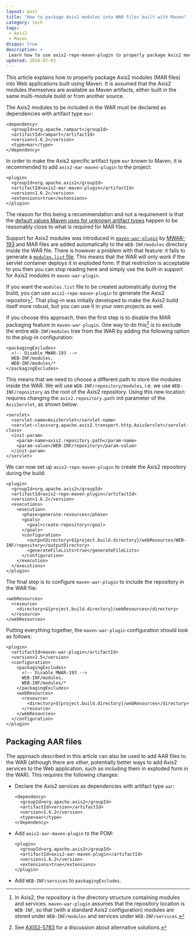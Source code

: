 ```yaml
---
layout: post
title: "How to package Axis2 modules into WAR files built with Maven"
category: tech
tags:
 - Axis2
 - Maven
disqus: true
description: >
 Learn how to use axis2-repo-maven-plugin to properly package Axis2 modules into Web applications built using Maven.
updated: 2016-07-03
---
```


This article explains how to properly package Axis2 modules (MAR files) into Web applications
built using Maven. It is assumed that the Axis2 modules themselves are available as Maven artifacts,
either built in the same multi-module build or from another source.

The Axis2 modules to be included in the WAR must be declared as dependencies with artifact type `mar`:

~~~ markup
<dependency>
  <groupId>org.apache.rampart</groupId>
  <artifactId>rampart</artifactId>
  <version>1.6.2</version>
  <type>mar</type>
</dependency>
~~~

In order to make the Axis2 specific artifact type `mar` known to Maven, it is recommended to add
`axis2-mar-maven-plugin` to the project:

~~~ markup
<plugin>
  <groupId>org.apache.axis2</groupId>
  <artifactId>axis2-mar-maven-plugin</artifactId>
  <version>1.6.2</version>
  <extensions>true</extensions>
</plugin>
~~~

The reason for this being a recommendation and not a requirement is that the [default values
Maven uses for unknown artifact types][1] happen to be reasonably close to what is required
for MAR files.

Support for Axis2 modules was introduced in [`maven-war-plugin`][2] by [MWAR-193][3] and MAR files
are added automatically to the `WEB-INF/modules` directory inside the WAR file. There is however a
problem with that feature: it fails to generate a [`modules.list` file][4]. This means that the WAR will
only work if the servlet container deploys it in exploded form. If that restriction is acceptable to you
then you can stop reading here and simply use the built-in support for Axis2 modules in `maven-war-plugin`.

If you want the `modules.list` file to be created automatically during the build, you can use `axis2-repo-maven-plugin`
to generate the Axis2 repository[^1]. That plug-in was initially developed to make the Axis2 build itself more robust,
but you can use it in your own projects as well.

If you choose this approach, then the first step is to disable the MAR packaging feature in `maven-war-plugin`.
One way to do this[^2] is to exclude the entire `WEB-INF/modules` tree from the WAR by adding 
the following option to the plug-in configuration:

~~~ markup
<packagingExcludes>
  <!-- Disable MWAR-193 -->
  WEB-INF/modules,
  WEB-INF/modules/*
</packagingExcludes>
~~~

This means that we need to choose a different path to store the modules inside the WAR. We will use
`WEB-INF/repository/modules`, i.e. we use `WEB-INF/repository` as the root of the Axis2 repository.
Using this new location requires changing the `axis2.repository.path` init parameter of the
`AxisServlet`, as shown below:

~~~ markup
<servlet>
  <servlet-name>AxisServlet</servlet-name>
  <servlet-class>org.apache.axis2.transport.http.AxisServlet</servlet-class>
  <init-param>
    <param-name>axis2.repository.path</param-name>
    <param-value>/WEB-INF/repository</param-value>
  </init-param>
</servlet>
~~~

We can now set up `axis2-repo-maven-plugin` to create the Axis2 repository during the build:

~~~ markup
<plugin>
  <groupId>org.apache.axis2</groupId>
  <artifactId>axis2-repo-maven-plugin</artifactId>
  <version>1.6.2</version>
  <executions>
    <execution>
      <phase>generate-resources</phase>
      <goals>
        <goal>create-repository</goal>
      </goals>
      <configuration>
        <outputDirectory>${project.build.directory}/webResources/WEB-INF/repository</outputDirectory>
        <generateFileLists>true</generateFileLists>
      </configuration>
    </execution>
  </executions>
</plugin>
~~~

The final step is to configure `maven-war-plugin` to include the repository in the WAR file:

~~~ markup
<webResources>
  <resource>
    <directory>${project.build.directory}/webResources</directory>
  </resource>
</webResources>
~~~

Putting everything together, the `maven-war-plugin` configuration should look as follows: 

~~~ markup
<plugin>
  <artifactId>maven-war-plugin</artifactId>
  <version>2.5</version>
  <configuration>
    <packagingExcludes>
      <!-- Disable MWAR-193 -->
      WEB-INF/modules,
      WEB-INF/modules/*
    </packagingExcludes>
    <webResources>
      <resource>
        <directory>${project.build.directory}/webResources</directory>
      </resource>
    </webResources>
  </configuration>
</plugin>
~~~

## Packaging AAR files

The approach described in this article can also be used to add AAR files to the WAR (although there are
other, potentially better ways to add Axis2 services to the Web application, such as including them in exploded form in the WAR).
This requires the following changes:

*   Declare the Axis2 services as dependencies with artifact type `aar`:

    ~~~ markup
    <dependency>
      <groupId>org.apache.axis2</groupId>
      <artifactId>version</artifactId>
      <version>1.6.2</version>
      <type>aar</type>
    </dependency>
    ~~~

*   Add `axis2-aar-maven-plugin` to the POM:

    ~~~ markup
    <plugin>
      <groupId>org.apache.axis2</groupId>
      <artifactId>axis2-aar-maven-plugin</artifactId>
      <version>1.6.2</version>
      <extensions>true</extensions>
    </plugin>
    ~~~

*   Add `WEB-INF/services` to `packagingExcludes`.


[^1]: In Axis2, the *repository* is the directory structure containing modules and services. `maven-war-plugin` assumes
      that the repository location is `WEB-INF`, so that (with a standard Axis2 configuration) modules are stored under
      `WEB-INF/modules` and services under `WEB-INF/services`.

[^2]: See [AXIS2-5783](https://issues.apache.org/jira/browse/AXIS2-5783) for a discussion about alternative solutions.

[1]: /2015/01/10/maven-undefined-artifact-types.html
[2]: http://maven.apache.org/plugins/maven-war-plugin/
[3]: https://jira.codehaus.org/browse/MWAR-193
[4]: http://axis.apache.org/axis2/java/core/docs/app_server.html